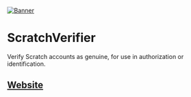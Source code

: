 [![Banner](https://u.cubeupload.com/smileycreations15/V732dJ.png)](https://scratchverifier.ddns.net:8888)

# ScratchVerifier
Verify Scratch accounts as genuine, for use in authorization or identification.

## [Website](https://scratchverifier.ddns.net:8888)
